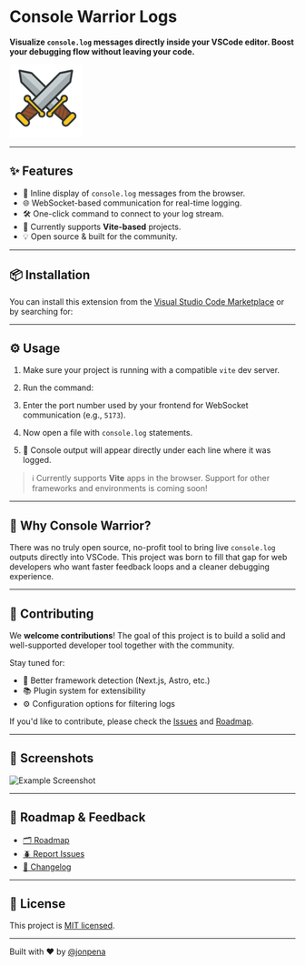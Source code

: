 # Console Warrior Logs

**Visualize `console.log` messages directly inside your VSCode editor. Boost your debugging flow without leaving your code.**

![Logo](images/icon.png)

---

## ✨ Features

- 🚀 Inline display of `console.log` messages from the browser.
- 🌐 WebSocket-based communication for real-time logging.
- 🛠️ One-click command to connect to your log stream.
- 🧩 Currently supports **Vite-based** projects.
- 💡 Open source & built for the community.

---

## 📦 Installation

You can install this extension from the [Visual Studio Code Marketplace](https://marketplace.visualstudio.com/items?itemName=jonpena.console-warrior-logs) or by searching for:

---

## ⚙️ Usage

1. Make sure your project is running with a compatible `vite` dev server.
2. Run the command:

3. Enter the port number used by your frontend for WebSocket communication (e.g., `5173`).
4. Now open a file with `console.log` statements.
5. 🎉 Console output will appear directly under each line where it was logged.

> ℹ️ Currently supports **Vite** apps in the browser. Support for other frameworks and environments is coming soon!

---

## 🧠 Why Console Warrior?

There was no truly open source, no-profit tool to bring live `console.log` outputs directly into VSCode. This project was born to fill that gap for web developers who want faster feedback loops and a cleaner debugging experience.

---

## 🤝 Contributing

We **welcome contributions**! The goal of this project is to build a solid and well-supported developer tool together with the community.

Stay tuned for:

- 🔧 Better framework detection (Next.js, Astro, etc.)
- 📚 Plugin system for extensibility
- ⚙️ Configuration options for filtering logs

If you'd like to contribute, please check the [Issues](https://github.com/jonpena/console-warrior-logs/issues) and [Roadmap](https://github.com/jonpena/console-warrior-logs/projects/1).

---

## 📸 Screenshots

![Example Screenshot](images/screenshot.gif)

---

## 📌 Roadmap & Feedback

- [🗂️ Roadmap](https://github.com/jonpena/console-warrior-logs/projects/1)
- [🪲 Report Issues](https://github.com/jonpena/console-warrior-logs/issues)
- [📖 Changelog](https://github.com/jonpena/console-warrior-logs/releases)

---

## 🧩 License

This project is [MIT licensed](LICENSE).

---

Built with ❤️ by [@jonpena](https://github.com/jonpena)
